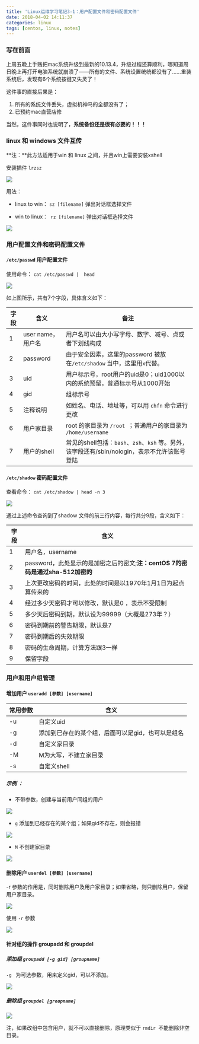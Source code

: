 ```yaml
---
title: 'Linux运维学习笔记3-1：用户配置文件和密码配置文件'
date: 2018-04-02 14:11:37
categories: linux
tags: [centos, linux, notes] 
---
```


### 写在前面

上周五晚上手贱把mac系统升级到最新的10.13.4，升级过程还算顺利，哪知道周日晚上再打开电脑系统就崩溃了——所有的文件、系统设置统统都没有了……重装系统后，发现有6个系统按键又失灵了！

这件事的直接后果是：

1. 所有的系统文件丢失，虚拟机神马的全都没有了；
2. 已预约mac直营店修

当然，这件事同时也说明了，**系统备份还是很有必要的！！！**

### linux 和 windows 文件互传

**注：**此方法适用于win 和 linux 之间，并且win上需要安装xshell

安装插件 `lrzsz`

![](https://farm1.staticflickr.com/804/27304023598_990a31814e_o.png)

<!--more-->

用法：

* linux to win： `sz [filename]`   弹出对话框选择文件

* win to linux：` rz [filename]`    弹出对话框选择文件

![](https://farm1.staticflickr.com/899/27304203068_b10fa7b9ca_o.png)

### 用户配置文件和密码配置文件

#### `/etc/passwd` 用户配置文件

使用命令： `cat /etc/passwd |  head`

![](https://farm1.staticflickr.com/898/39367736930_eefeb54ab9_o.png)

 如上图所示，共有7个字段，具体含义如下：
 
 字段 | 含义 | 备注
 ---|---|---
 1 | user name，用户名| 用户名可以由大小写字母、数字、减号、点或者下划线构成
 2 | password | 由于安全因素，这里的password 被放在`/etc/shadow` 当中，这里用`x`代替。
3 | uid | 用户标示号，root用户的uid是0；uid1000以内的系统预留，普通标示号从1000开始
4 | gid |  组标示号
5 | 注释说明 | 如姓名、电话、地址等，可以用 `chfn` 命令进行更改
6 | 用户家目录 | root 的家目录为 `/root `；普通用户的家目录为 `/home/username`
7 | 用户的shell | 常见的shell包括：`bash`、`zsh`、`ksh` 等。另外，该字段还有/sbin/nologin，表示不允许该账号登陆

#### `/etc/shadow` 密码配置文件

查看命令： `cat /etc/shadow | head -n 3`

![](https://farm1.staticflickr.com/798/41134248042_16c2ae1e96_o.png)

通过上述命令查询到了shadow 文件的前三行内容，每行共分9段，含义如下：

字段|含义
---|---
1|用户名，username
2|password，此处显示的是加密之后的密文;**注：centOS 7的密码是通过sha-512加密的**
3|上次更改密码的时间，此处的时间是以1970年1月1日为起点算传来的
4| 经过多少天密码才可以修改，默认是0 ，表示不受限制
5| 多少天后密码到期，默认设为99999（大概是273年？）
6| 密码到期前的警告期限，默认是7
7| 密码到期后的失效期限
8| 密码的生命周期，计算方法跟3一样
9| 保留字段

### 用户和用户组管理

#### 增加用户 `useradd [参数] [username]`

常用参数| 含义
---|---
-u | 自定义uid
-g | 添加到已存在的某个组，后面可以是gid，也可以是组名
-d | 自定义家目录
-M | M为大写，不建立家目录
-s | 自定义shell

##### 示例 ：

- 不带参数，创建与当前用户同组的用户

![](https://farm1.staticflickr.com/788/40466234314_84b3e50b7f_o.png)

- `g` 添加到已经存在的某个组；如果gid不存在，则会报错

![](https://farm1.staticflickr.com/788/40283156665_c83e45c4dd_o.png)

- `M`  不创建家目录

![](https://lh3.googleusercontent.com/-SFXBZgAVk2A/WsH2kSNfwXI/AAAAAAABiCg/hehyQO4Jx1w6jzdGXPL0JouASEmfeazGQCHMYCw/I/15226610064487.jpg)

####  删除用户 `userdel [参数] [username]`
 
 -r 参数的作用是，同时删除用户及用户家目录；如果省略，则只删除用户，保留 用户家目录。
 
 ![](https://farm1.staticflickr.com/818/41135050292_91ff9b3381_o.png)
 
 使用 `-r` 参数 
 
 ![](https://farm1.staticflickr.com/891/41179445931_07d6d91f51_o.png)
 
 
#### 针对组的操作 groupadd 和 groupdel

##### 添加组 `groupadd [-g gid] [groupname]`

`-g `  为可选参数，用来定义gid，可以不添加。

![](https://farm1.staticflickr.com/902/40282856345_f2cbf1d4ae_o.png)

##### 删除组 `groupdel [groupname]`

![](https://farm1.staticflickr.com/867/41134554112_d741a6044a_o.png)

注，如果改组中包含用户，就不可以直接删除，原理类似于 `rmdir `不能删除非空目录。





